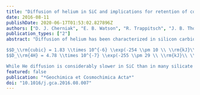 ```yaml
---
title: "Diffusion of helium in SiC and implications for retention of cosmogenic He"
date: 2016-08-11
publishDate: 2020-06-17T01:53:02.827896Z
authors: ["D. J. Cherniak", "E. B. Watson", "R. Trappitsch", "J. B. Thomas", "D. Chaussende"]
publication_types: ["2"]
abstract: "Diffusion of helium has been characterized in silicon carbide of cubic and hexagonal (4H and 6H) forms. Polished sections of SiC were implanted with 3He at 100 keV at a dose of 1 × 10<sup>15</sup>/cm<sup>2</sup>. The implanted SiC samples were sealed under vacuum in silica glass ampoules, and annealed in 1-atm furnaces. <sup>3</sup>He distributions following all experiments were measured with Nuclear Reaction Analysis using the reaction <sup>3</sup>He(d,p)<sup>4</sup>He. For He diffusion in cubic SiC and 4H hexagonal SiC we obtain the following Arrhenius relations:

$$D_\\rm{cubic} = 1.83 \\times 10^{-6} \\exp(-254 \\pm 10 \\ \\rm{kJ}\\ \\rm{mol}^{-1}/\\rm{R}\\ \\rm{T}) \\ \\rm{m}^{2} \\ \\rm{s}^{-1}$$
$$D_\\rm{4H} = 4.78 \\times 10^{-7} \\exp(-255 \\pm 29 \\ \\rm{kJ}\\ \\rm{mol}^{-1}/\\rm{R}\\ \\rm{T}) \\ \\rm{m}^{2} \\ \\rm{s}^{-1}$$

While He diffusion is considerably slower in SiC than in many silicate phases, He retentivity may be limited under some conditions. For example, helium will be lost from SiC grains over much shorter timescales than potential survival times of SiC presolar grains in the solar nebula. When exposed to impact heating followed by slow cooling, nearly complete loss of He from SiC grains near the site of impact will occur within several hours to a few days. For SiC grains at greater distance from impact sites, He would be better retained, depending on the rapidity of cooling. At tens of km away from a large impactor, where peak T would be ∼800 K, SiC grains would lose about 50% of their He if the grains cooled within a few thousand years, and 5% if they cooled within a few tens of years. At greater distances where heating is more modest (500 K and lower), SiC grains would be quite retentive of He even for cases of very slow cooling. Helium would also be retained in cases of impact heating followed by very rapid cooling. For these short heating pulses, 10 μm diameter SiC grains would retain more than 50% of their He for peak heating temperatures of 2173, 1973 and 1773 K for durations of 3, 10 and 60 s, respectively."
featured: false
publication: "*Geochimica et Cosmochimica Acta*"
doi: "10.1016/j.gca.2016.08.007"
---
```


